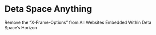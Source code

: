 # Deta Space Anything
Remove the “X-Frame-Options” from All Websites Embedded Within Deta Space’s Horizon
